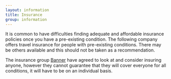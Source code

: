```yaml
---
layout: information
title: Insurance
group: information
---
```


It is common to have difficulties finding adequate and affordable insurance policies once you have a pre-existing condition. The following company offers travel insurance for people with pre-existing conditions. There may be others available and this should not be taken as a recommendation.

The insurance group [Banner](http://www.bannergroup.com) have agreed to look at and consider insuring anyone, however they cannot guarantee that they will cover everyone for all conditions, it will have to be on an individual basis.